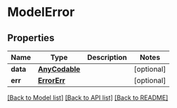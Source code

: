 # ModelError

## Properties
Name | Type | Description | Notes
------------ | ------------- | ------------- | -------------
**data** | [**AnyCodable**](.md) |  | [optional] 
**err** | [**ErrorErr**](ErrorErr.md) |  | [optional] 

[[Back to Model list]](../README.md#documentation-for-models) [[Back to API list]](../README.md#documentation-for-api-endpoints) [[Back to README]](../README.md)



